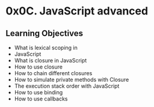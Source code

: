 # 0x0C. JavaScript advanced

## Learning Objectives

- What is lexical scoping in
- JavaScript
- What is closure in JavaScript
- How to use closure
- How to chain different closures
- How to simulate private methods with Closure
- The execution stack order with JavaScript
- How to use binding
- How to use callbacks
